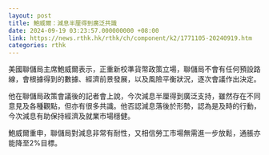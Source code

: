 ```yaml
---
layout: post
title: 鮑威爾：減息半厘得到廣泛共識
date: 2024-09-19 03:23:57.000000000 +08:00
link: https://news.rthk.hk/rthk/ch/component/k2/1771105-20240919.htm
categories: rthk
---
```


美國聯儲局主席鮑威爾表示，正重新校準貨幣政策立場，聯儲局不會有任何預設路線，會根據得到的數據、經濟前景發展，以及風險平衡狀況，逐次會議作出決定。

他在聯儲局政策會議後的記者會上說，今次減息半厘得到廣泛支持，雖然存在不同意見及各種觀點，但亦有很多共識。他否認減息落後於形勢，認為是及時的行動，今次減息有助保持經濟及就業市場穩健。

鮑威爾重申，聯儲局對減息非常有耐性，又相信勞工市場無需進一步放鬆，通脹亦能降至2%目標。
